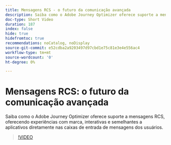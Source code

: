 ```yaml
---
title: Mensagens RCS - o futuro da comunicação avançada
description: Saiba como o Adobe Journey Optimizer oferece suporte a mensagens RCS, oferecendo experiências com marca, interativas e semelhantes a aplicativos diretamente nas caixas de entrada de mensagens dos usuários.
doc-type: Short Video
duration: 187
index: false
hide: true
hidefromtoc: true
recommendations: noCatalog, noDisplay
source-git-commit: e52cdba2a9203497d97cbd1e75c81e3e4e556ac4
workflow-type: tm+mt
source-wordcount: '0'
ht-degree: 0%

---
```



# Mensagens RCS: o futuro da comunicação avançada

Saiba como o Adobe Journey Optimizer oferece suporte a mensagens RCS, oferecendo experiências com marca, interativas e semelhantes a aplicativos diretamente nas caixas de entrada de mensagens dos usuários.

<!-- 72_S520_3442520_186_rcs-messaging-the-future-of-rich-communication -->
>[!VIDEO](https://video.tv.adobe.com/v/3458209/?learn=on&enablevpops=true)
